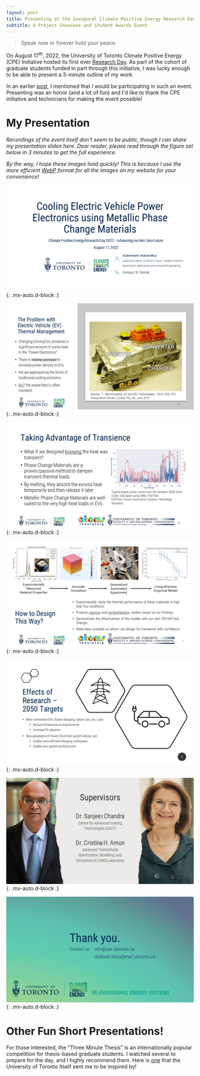 ```yaml
---
layout: post
title: Presenting at the Inaugural Climate Positive Energy Research Day
subtitle: A Project Showcase and Student Awards Event
---
```


> Speak now or forever hold your peace.

On August 17<sup>th</sup>, 2022, the University of Toronto Climate Positive Energy (CPE) Initiative hosted its first ever [Research Day](https://cpe.utoronto.ca/cpe-wraps-up-research-day-2022/). As part of the cohort of graduate students funded in part through this initiative, I was lucky enough to be able to present a 3-minute outline of my work. 

In an earlier [post](https://shahzeb97.github.io/2022-05-06-cpe/), I mentioned that I would be participating in such an event. Presenting was an honor (and a lot of fun) and I'd like to thank the CPE initiative and technicians for making the event possible!

# My Presentation

*Recordings of the event itself don't seem to be public, though I can share my presentation slides here. Dear reader, please read through the figure set below in 3 minutes to get the full experience.*

*By the way, I hope these images load quickly! This is because I use the more efficient [WebP](https://developers.google.com/speed/webp) format for all the images on my website for your convenience!*

![Slide](..\assets\img\cpe-rd\Slide1.webp){: .mx-auto.d-block :}
<!-- <figcaption align = "center"><i>Slide</i></figcaption> -->

![Slide](..\assets\img\cpe-rd\Slide2.webp){: .mx-auto.d-block :}
<!-- <figcaption align = "center"><i>Slide</i></figcaption> -->

![Slide](..\assets\img\cpe-rd\Slide3.webp){: .mx-auto.d-block :}
<!-- <figcaption align = "center"><i>Slide</i></figcaption> -->

![Slide](..\assets\img\cpe-rd\Slide4.webp){: .mx-auto.d-block :}
<!-- <figcaption align = "center"><i>Slide</i></figcaption> -->

![Slide](..\assets\img\cpe-rd\Slide5.webp){: .mx-auto.d-block :}
<!-- <figcaption align = "center"><i>Slide</i></figcaption> -->

![Slide](..\assets\img\cpe-rd\Slide6.webp){: .mx-auto.d-block :}
<!-- <figcaption align = "center"><i>Slide</i></figcaption> -->

![Slide](..\assets\img\cpe-rd\Slide7.webp){: .mx-auto.d-block :}
<!-- <figcaption align = "center"><i>Slide</i></figcaption> -->

# Other Fun Short Presentations!

For those interested, the "Three Minute Thesis" is an internationally popular competition for thesis-based graduate students. I watched several to prepare for the day, and I highly recommend them. Here is [one](https://www.youtube.com/watch?v=ZBkaJ7KnhXk) that the University of Toronto itself sent me to be inspired by!